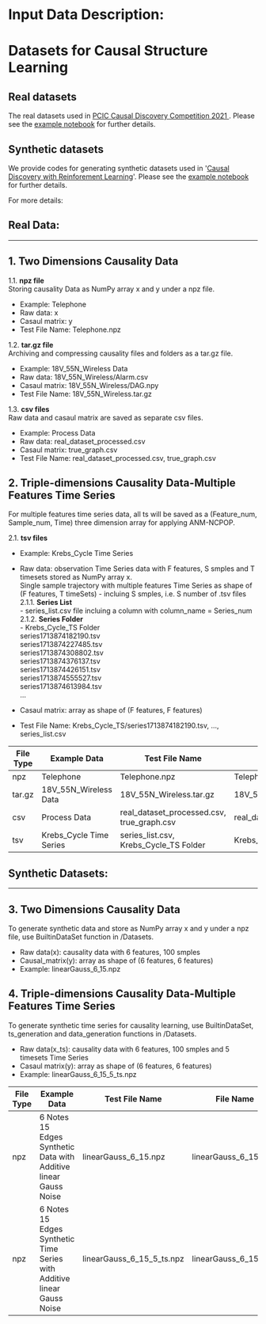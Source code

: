 # Input Data Description:
# Datasets for Causal Structure Learning

## Real datasets
The real datasets used in [PCIC Causal Discovery Competition 2021 ](https://competition.huaweicloud.com/information/1000041487/introduction).
Please see the [example notebook](Real_Data_Standardization.ipynb) for further details.

## Synthetic datasets
We provide codes for generating synthetic datasets used in '[Causal Discovery with Reinforement Learning](../research/Causal%20Discovery%20with%20RL)'. Please see the [example notebook](Synthetic_Data_Generation.ipynb) for further details.

For more details:
## Real Data:<br>
-------------------------------------------------------------------------------------------------------------------------

## 1. Two Dimensions Causality Data<br>

1.1. **npz file**<br>
Storing causality Data as NumPy array x and y under a npz file.
- Example: Telephone<br>
- Raw data: x<br>
- Casaul matrix: y<br>
- Test File Name: Telephone.npz<br>

1.2. **tar.gz file**<br>
Archiving and compressing causality files and folders as a tar.gz file.
- Example: 18V_55N_Wireless Data<br>
- Raw data: 18V_55N_Wireless/Alarm.csv<br>
- Casaul matrix: 18V_55N_Wireless/DAG.npy<br>
- Test File Name: 18V_55N_Wireless.tar.gz<br>

1.3. **csv files**<br>
Raw data and casaul matrix are saved as separate csv files.
- Example: Process Data<br>
- Raw data: real_dataset_processed.csv<br>
- Casaul matrix: true_graph.csv<br>
- Test File Name: real_dataset_processed.csv, true_graph.csv<br>

## 2. Triple-dimensions Causality Data-Multiple Features Time Series<br>
For multiple features time series data, all ts will be saved as a (Feature_num, Sample_num, Time) three dimension array for applying ANM-NCPOP.<br>

2.1. **tsv files**
- Example: Krebs_Cycle Time Series<br>
- Raw data: observation  Time Series data with F features, S smples and T timesets stored as NumPy array x.<br>
  Single sample trajectory with multiple features Time Series as shape of (F features, T timeSets) - incluing S smples, i.e. S number of .tsv files<br>
          2.1.1. **Series List**<br>
          - series_list.csv file incluing a column with column_name = Series_num<br>
          2.1.2. **Series Folder**<br>
          - Krebs_Cycle_TS Folder<br>
          series1713874182190.tsv<br>
          series1713874227485.tsv<br>
          series1713874308802.tsv<br>
          series1713874376137.tsv<br>
          series1713874426151.tsv<br>
          series1713874555527.tsv<br>
          series1713874613984.tsv<br>
          ...

- Casaul matrix: array as shape of (F features, F features) <br>
- Test File Name: Krebs_Cycle_TS/series1713874182190.tsv, ..., series_list.csv <br>

| File Type | Example Data                                                    | Test File Name                             | File Name              |
| --------- | --------------------------------------------------------------- | ------------------------------------------ | ---------------------- |
| npz       | Telephone                                                       | Telephone.npz                              | Telephone              |
| tar.gz    | 18V_55N_Wireless Data                                           | 18V_55N_Wireless.tar.gz                    | 18V_55N_Wireless       |
| csv       | Process Data                                                    | real_dataset_processed.csv, true_graph.csv | real_dataset_processed |
| tsv       | Krebs_Cycle Time Series                                         | series_list.csv, Krebs_Cycle_TS Folder     | Krebs_Cycle            | 


## Synthetic Datasets:<br>
-------------------------------------------------------------------------------------------------------------------------

## 3. Two Dimensions Causality Data<br>
To generate synthetic data and store as NumPy array x and y under a npz file, use BuiltinDataSet function in /Datasets.<br>

- Raw data(x): causality data with 6 features, 100 smples
- Causal_matrix(y): array as shape of (6 features, 6 features)
- Example: linearGauss_6_15.npz<br>

## 4. Triple-dimensions Causality Data-Multiple Features Time Series<br>
To generate synthetic time series for causality learning, use BuiltinDataSet, ts_generation and data_generation functions in /Datasets.<br>

- Raw data(x_ts): causality data with 6 features, 100 smples and 5 timesets Time Series<br>
- Casaul matrix(y): array as shape of (6 features, 6 features)<br>
- Example: linearGauss_6_15_5_ts.npz<br>

| File Type | Example Data                                                           | Test File Name                                  | File Name                 |
| --------- | ---------------------------------------------------------------------- | ----------------------------------------------- | ------------------------- |
| npz       | 6 Notes 15 Edges Synthetic Data with Additive linear Gauss Noise       | linearGauss_6_15.npz                            | linearGauss_6_15          |
| npz       | 6 Notes 15 Edges Synthetic Time Series with Additive linear Gauss Noise| linearGauss_6_15_5_ts.npz                       | linearGauss_6_15_5_ts     |


